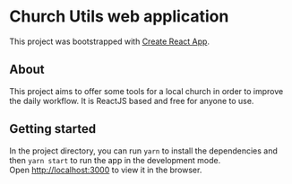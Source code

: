 # Church Utils web application

This project was bootstrapped with [Create React App](https://github.com/facebook/create-react-app).

## About

This project aims to offer some tools for a local church in order to improve the daily workflow. It is ReactJS based and free for anyone to use.

## Getting started

In the project directory, you can run `yarn` to install the dependencies and then `yarn start` to run the app in the development mode.\
Open [http://localhost:3000](http://localhost:3000) to view it in the browser.
